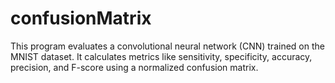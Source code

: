# confusionMatrix
This program evaluates a convolutional neural network (CNN) trained on the MNIST dataset. It calculates metrics like sensitivity, specificity, accuracy, precision, and F-score using a normalized confusion matrix.
